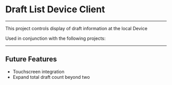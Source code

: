 # Draft List Device Client

---

This project controls display of draft information at the local Device

Used in conjunction with the following projects:

---

## Future Features

* Touchscreen integration
* Expand total draft count beyond two
